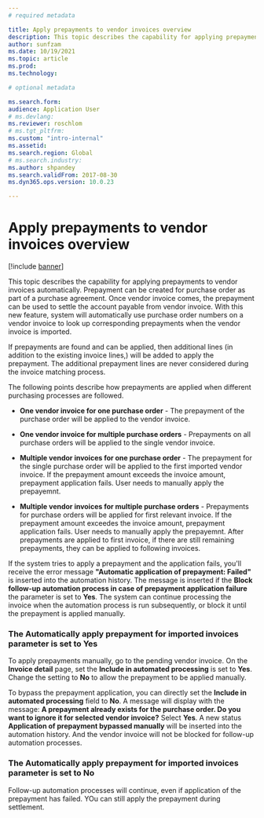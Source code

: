 ```yaml
---
# required metadata

title: Apply prepayments to vendor invoices overview
description: This topic describes the capability for applying prepayments to vendor invoices automatically. 
author: sunfzam
ms.date: 10/19/2021
ms.topic: article
ms.prod: 
ms.technology: 

# optional metadata

ms.search.form:  
audience: Application User
# ms.devlang: 
ms.reviewer: roschlom
# ms.tgt_pltfrm: 
ms.custom: "intro-internal"
ms.assetid: 
ms.search.region: Global
# ms.search.industry: 
ms.author: shpandey
ms.search.validFrom: 2017-08-30
ms.dyn365.ops.version: 10.0.23

---
```


# Apply prepayments to vendor invoices overview

[!include [banner](../includes/banner.md)]

This topic describes the capability for applying prepayments to vendor invoices automatically. Prepayment can be created for purchase order as part of a purchase agreement. Once vendor invoice comes, the prepayment can be used to settle the account payable from vendor invoice. With this new feature, system will automatically use purchase order numbers on a vendor invoice to look up corresponding prepayments when the vendor invoice is imported.

If prepayments are found and can be applied, then additional lines (in addition to the existing invoice lines,) will be added to apply the prepayment. The additional prepayment lines are never considered during the invoice matching process.

The following points describe how prepayments are applied when different purchasing processes are followed. 

- **One vendor invoice for one purchase order** - The prepayment of the purchase order will be applied to the vendor invoice.

- **One vendor invoice for multiple purchase orders** - Prepayments on all purchase orders will be applied to the single vendor invoice.

- **Multiple vendor invoices for one purchase order** - The prepayment for the single purchase order will be applied to the first imported vendor invoice. If the prepayment amount exceeds the invoice amount, prepayment application fails. User needs to manually apply the prepayemnt. 

- **Multiple vendor invoices for multiple purchase orders** - Prepayments for purchase orders will be applied for first relevant invoice. If the prepayment amount exceedes the invoice amount, prepayment application fails. User needs to manually apply the prepayemnt. After prepayments are applied to first invoice, if there are still remaining prepayments, they can be applied to following invoices.

If the system tries to apply a prepayment and the application fails, you'll receive the error message **"Automatic application of prepayment: Failed"** is inserted into the automation history. The message is inserted if the **Block follow-up automation process in case of prepayment application failure** the parameter is set to **Yes**. The system can continue processing the invoice when the automation process is run subsequently, or block it until the prepayment is applied manually.

### The Automatically apply prepayment for imported invoices parameter is set to Yes 

To apply prepayments manually, go to the pending vendor invoice. On the **Invoice detail** page, set the **Include in automated processing** is set to **Yes**. Change the setting to **No** to allow the prepayment to be applied manually. 

To bypass the prepayment application, you can directly set the **Include in automated processing** field to **No**. A message will display with the message: **A prepayment already exists for the purchase order. Do you want to ignore it for selected vendor invoice?** Select **Yes**. A new status **Application of prepayment bypassed manually** will be inserted into the automation history. And the vendor invoice will not be blocked for follow-up automation processes.

### The Automatically apply prepayment for imported invoices parameter is set to No 

Follow-up automation processes will continue, even if application of the prepayment has failed. YOu can still apply the prepayment during settlement.
